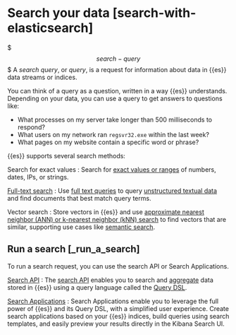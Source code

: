 # Search your data [search-with-elasticsearch]

$$$search-query$$$
A *search query*, or *query*, is a request for information about data in {{es}} data streams or indices.

You can think of a query as a question, written in a way {{es}} understands. Depending on your data, you can use a query to get answers to questions like:

* What processes on my server take longer than 500 milliseconds to respond?
* What users on my network ran `regsvr32.exe` within the last week?
* What pages on my website contain a specific word or phrase?

{{es}} supports several search methods:

Search for exact values
:   Search for [exact values or ranges](https://www.elastic.co/guide/en/elasticsearch/reference/current/term-level-queries.html) of numbers, dates, IPs, or strings.

[Full-text search](../../../solutions/search/full-text.md)
:   Use [full text queries](https://www.elastic.co/guide/en/elasticsearch/reference/current/full-text-queries.html) to query [unstructured textual data](../../../solutions/search/full-text/text-analysis-during-search.md) and find documents that best match query terms.

Vector search
:   Store vectors in {{es}} and use [approximate nearest neighbor (ANN) or k-nearest neighbor (kNN) search](../../../solutions/search/vector/knn.md) to find vectors that are similar, supporting use cases like [semantic search](../../../solutions/search/semantic-search.md).


## Run a search [_run_a_search] 

To run a search request, you can use the search API or Search Applications.

[Search API](../../../solutions/search/querying-for-search.md)
:   The [search API](https://www.elastic.co/guide/en/elasticsearch/reference/current/search-search.html) enables you to search and [aggregate](../../../explore-analyze/aggregations.md) data stored in {{es}} using a query language called the [Query DSL](../../../explore-analyze/query-filter/languages/querydsl.md).

[Search Applications](../../../solutions/search/applications.md)
:   Search Applications enable you to leverage the full power of {{es}} and its Query DSL, with a simplified user experience. Create search applications based on your {{es}} indices, build queries using search templates, and easily preview your results directly in the Kibana Search UI.

